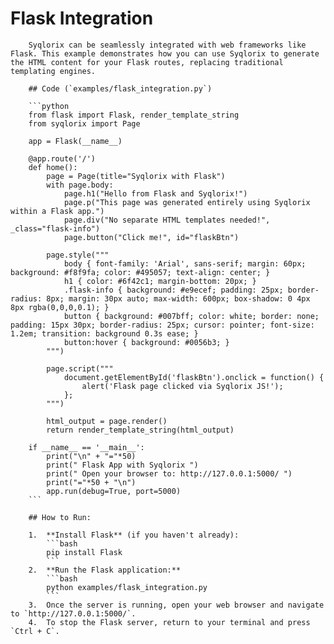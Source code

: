 # Flask Integration

        Syqlorix can be seamlessly integrated with web frameworks like Flask. This example demonstrates how you can use Syqlorix to generate the HTML content for your Flask routes, replacing traditional templating engines.

        ## Code (`examples/flask_integration.py`)

        ```python
        from flask import Flask, render_template_string
        from syqlorix import Page

        app = Flask(__name__)

        @app.route('/')
        def home():
            page = Page(title="Syqlorix with Flask")
            with page.body:
                page.h1("Hello from Flask and Syqlorix!")
                page.p("This page was generated entirely using Syqlorix within a Flask app.")
                page.div("No separate HTML templates needed!", _class="flask-info")
                page.button("Click me!", id="flaskBtn")

            page.style("""
                body { font-family: 'Arial', sans-serif; margin: 60px; background: #f8f9fa; color: #495057; text-align: center; }
                h1 { color: #6f42c1; margin-bottom: 20px; }
                .flask-info { background: #e9ecef; padding: 25px; border-radius: 8px; margin: 30px auto; max-width: 600px; box-shadow: 0 4px 8px rgba(0,0,0,0.1); }
                button { background: #007bff; color: white; border: none; padding: 15px 30px; border-radius: 25px; cursor: pointer; font-size: 1.2em; transition: background 0.3s ease; }
                button:hover { background: #0056b3; }
            """)

            page.script("""
                document.getElementById('flaskBtn').onclick = function() {
                    alert('Flask page clicked via Syqlorix JS!');
                };
            """)

            html_output = page.render()
            return render_template_string(html_output)

        if __name__ == '__main__':
            print("\n" + "="*50)
            print(" Flask App with Syqlorix ")
            print(" Open your browser to: http://127.0.0.1:5000/ ")
            print("="*50 + "\n")
            app.run(debug=True, port=5000)
        ```

        ## How to Run:

        1.  **Install Flask** (if you haven't already):
            ```bash
            pip install Flask
            ```
        2.  **Run the Flask application:**
            ```bash
            python examples/flask_integration.py
            ```
        3.  Once the server is running, open your web browser and navigate to `http://127.0.0.1:5000/`.
        4.  To stop the Flask server, return to your terminal and press `Ctrl + C`.